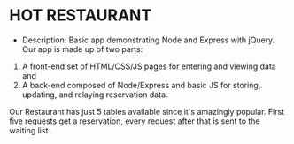 # HOT RESTAURANT

* Description: Basic app demonstrating Node and Express with jQuery.
Our app is made up of two parts: 
1) A front-end set of HTML/CSS/JS pages for entering and viewing data and 
2) A back-end composed of Node/Express and basic JS for storing, updating, and relaying reservation data.


Our Restaurant has just 5 tables available since it's amazingly popular. First five requests get a reservation, every request after that is sent to the waiting list.